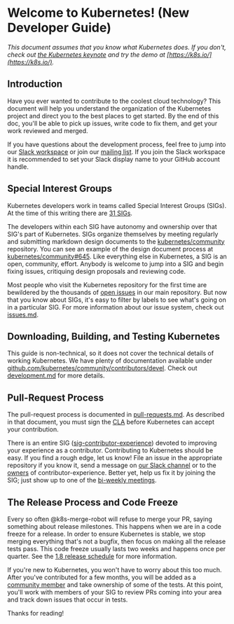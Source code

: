 
Welcome to Kubernetes! (New Developer Guide)
============================================

_This document assumes that you know what Kubernetes does. If you don't, check
out [the Kubernetes keynote](https://www.youtube.com/watch?v=8SvQqZNP6uo) and
try the demo at [https://k8s.io/](https://k8s.io/)._

Introduction
------------

Have you ever wanted to contribute to the coolest cloud technology? This
document will help you understand the organization of the Kubernetes project and
direct you to the best places to get started. By the end of this doc, you'll be
able to pick up issues, write code to fix them, and get your work reviewed and
merged.

If you have questions about the development process, feel free to jump into our
[Slack workspace](http://slack.k8s.io/) or join our [mailing
list](https://groups.google.com/forum/#!forum/kubernetes-dev). If you join the
Slack workspace it is recommended to set your Slack display name to your GitHub
account handle.

Special Interest Groups
-----------------------

Kubernetes developers work in teams called Special Interest Groups (SIGs). At
the time of this writing there are [31 SIGs](../../sig-list.md).

The developers within each SIG have autonomy and ownership over that SIG's part
of Kubernetes. SIGs organize themselves by meeting regularly and submitting
markdown design documents to the
[kubernetes/community](https://github.com/kubernetes/community) repository. You
can see an example of the design document process at
[kubernetes/community#645](https://github.com/kubernetes/community/pull/645).
Like everything else in Kubernetes, a SIG is an open, community, effort. Anybody
is welcome to jump into a SIG and begin fixing issues, critiquing design
proposals and reviewing code.

Most people who visit the Kubernetes repository for the first time are
bewildered by the thousands of [open
issues](https://github.com/kubernetes/kubernetes/issues) in our main repository.
But now that you know about SIGs, it's easy to filter by labels to see what's
going on in a particular SIG. For more information about our issue system, check
out
[issues.md](https://github.com/kubernetes/community/blob/master/contributors/devel/issues.md).

Downloading, Building, and Testing Kubernetes
---------------------------------------------

This guide is non-technical, so it does not cover the technical details of
working Kubernetes. We have plenty of documentation available under
[github.com/kubernetes/community/contributors/devel](https://github.com/kubernetes/community/tree/master/contributors/devel).
Check out
[development.md](https://github.com/kubernetes/community/blob/master/contributors/devel/development.md)
for more details.

Pull-Request Process
--------------------

The pull-request process is documented in [pull-requests.md](pull-requests.md).
As described in that document, you must sign the [CLA](../../CLA.md) before
Kubernetes can accept your contribution.

There is an entire SIG
([sig-contributor-experience](../../sig-contributor-experience/README.md))
devoted to improving your experience as a contributor. Contributing to
Kubernetes should be easy. If you find a rough edge, let us know!  File an issue
in the appropriate repository if you know it, send a message on [our Slack
channel](https://kubernetes.slack.com/messages/C1TU9EB9S/details) or to the
[owners](https://github.com/kubernetes/community/blob/master/contributors/devel/owners.md)
of contributor-experience. Better yet, help us fix it by joining the SIG; just
show up to one of the [bi-weekly
meetings](https://docs.google.com/document/d/1qf-02B7EOrItQgwXFxgqZ5qjW0mtfu5qkYIF1Hl4ZLI/edit).

The Release Process and Code Freeze
-----------------------------------

Every so often @k8s-merge-robot will refuse to merge your PR, saying something
about release milestones. This happens when we are in a code freeze for a
release. In order to ensure Kubernetes is stable, we stop merging everything
that's not a bugfix, then focus on making all the release tests pass. This code
freeze usually lasts two weeks and happens once per quarter. See the [1.8 release
schedule](https://github.com/kubernetes/features/blob/master/release-1.8/release-1.8.md)
for more information.

If you're new to Kubernetes, you won't have to worry about this too much. After
you've contributed for a few months, you will be added as a [community
member](https://github.com/kubernetes/community/blob/master/community-membership.md)
and take ownership of some of the tests. At this point, you'll work with members
of your SIG to review PRs coming into your area and track down issues that occur
in tests.

Thanks for reading!


